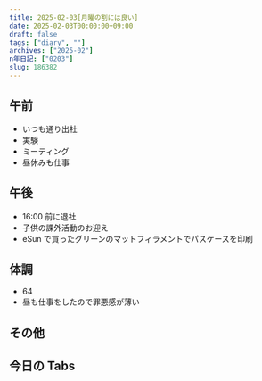 ```yaml
---
title: 2025-02-03[月曜の割には良い]
date: 2025-02-03T00:00:00+09:00
draft: false
tags: ["diary", ""]
archives: ["2025-02"]
n年日記: ["0203"]
slug: 186382
---
```


## 午前

- いつも通り出社
- 実験
- ミーティング
- 昼休みも仕事

## 午後

- 16:00 前に退社
- 子供の課外活動のお迎え
- eSun で買ったグリーンのマットフィラメントでパスケースを印刷

## 体調

- 64
- 昼も仕事をしたので罪悪感が薄い

## その他

## 今日の Tabs
